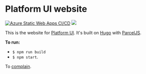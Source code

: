 # Platform UI website

[![Azure Static Web Apps CI/CD](https://github.com/ritterim/pui-website/actions/workflows/azure-static-web-apps-calm-meadow-0eb64ed0f.yml/badge.svg)](https://github.com/ritterim/pui-website/actions/workflows/azure-static-web-apps-calm-meadow-0eb64ed0f.yml) [![](https://data.jsdelivr.com/v1/package/npm/@ritterim/platform-ui/badge)](https://www.jsdelivr.com/package/npm/@ritterim/platform-ui)

This is the website for [Platform UI](https://github.com/ritterim/platform-ui). It's built on [Hugo](https://gohugo.io) with [ParcelJS](https://parceljs.org/). 

**To run:**
* `$ npm run build`
* `$ npm start`.

To [complain](https://github.com/ritterim/pui-website/issues).
